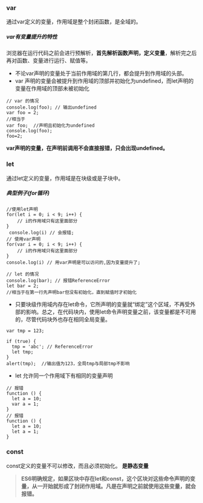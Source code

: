 ### var
通过var定义的变量，作用域是整个封闭函数，是全域的。<br>
##### var有变量提升的特性
浏览器在运行代码之前会进行预解析，**首先解析函数声明，定义变量**，解析完之后再对函数、变量进行运行、赋值等。 
- 不论var声明的变量处于当前作用域的第几行，都会提升到作用域的头部。 
- var 声明的变量会被提升到作用域的顶部并初始化为undefined，而let声明的变量在作用域的顶部未被初始化

```
// var 的情况
console.log(foo); // 输出undefined
var foo = 2;
//相当于
var foo;  //声明且初始化为undefined
console.log(foo);
foo=2;
```
**var声明的变量，在声明前调用不会直接报错，只会出现undefined。**

### let
通过let定义的变量，作用域是在块级或是子块中。
##### 典型例子(for循环)
```
//使用let声明
for(let i = 0; i < 9; i++) {
    // i的作用域只有这里面部分
}
 console.log(i) // 会报错;
// 使用var声明
for(var i = 0; i < 9; i++) {
    // i的作用域只有这里面部分
}
console.log(i) // 用var声明是可以访问的,因为变量提升了;
```
```
// let 的情况
console.log(bar); // 报错ReferenceError
let bar = 2;
//相当于在第一行先声明bar但没有初始化，直到赋值时才初始化
```

- 只要块级作用域内存在let命令，它所声明的变量就“绑定”这个区域，不再受外部的影响。总之，在代码块内，使用let命令声明变量之前，该变量都是不可用的，尽管代码块外也存在相同全局变量。
```
var tmp = 123;

if (true) {
  tmp = 'abc'; // ReferenceError
  let tmp;
}
alert(tmp);  //输出值为123，全局tmp与局部tmp不影响
```
- let 允许同一个作用域下有相同的变量声明
```
// 报错
function () {
  let a = 10;
  var a = 1;
}
// 报错
function () {
  let a = 10;
  let a = 1;
}
```

### const
const定义的变量不可以修改，而且必须初始化。
**是静态变量**


> **ES6明确规定，如果区块中存在let和const，这个区块对这些命令声明的变量，从一开始就形成了封闭作用域。凡是在声明之前就使用这些变量，就会报错。**